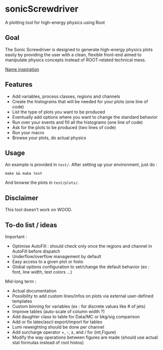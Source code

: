 sonicScrewdriver
================

A plotting tool for high-energy physics using Root

Goal
----

The Sonic Screwdriver is designed to generate high-energy physics plots easily by providing the user with a clean, flexible front-end aimed to manipulate physics concepts instead of ROOT-related technical mess.

[Name inspiration](https://en.wikipedia.org/wiki/Sonic_screwdriver)

Features
--------

- Add variables, process classes, regions and channels
- Create the histograms that will be needed for your plots (one line of code)
- List the type of plots you want to be produced
- Eventually add options where you want to change the standard behavior
- Run over your events and fill all the histograms (one line of code)
- Ask for the plots to be produced (two lines of code)
- Run your macro
- Browse your plots, do actual physics

Usage
-----

An example is provided in `test/`. 
After setting up your environment, just do :

    make && make test

And browse the plots in `test/plots/`.

Disclaimer
----------

This tool doesn't work on WOOD.

To-do list / ideas
------------------

Important :
- Optimise AutoFill : should check only once the regions and channel in AutoFill before dispatch
- Underflow/overflow management by default
- Easy access to a given plot or histo
- Global options configuration to set/change the default behavior (ex : font, line width, text colors ...)

Mid-long term :
- Actual documentation
- Possibility to add custom lines/infos on plots via external user-defined templates 
- Custom binning for variables (ex : for discrete values like # of jets)
- Improve tables (auto-scale of column width ?)
- Add daughter class to table for Data/MC or bkg/sig comparison
- Add or fix latex/ascii export/import for tables
- Lumi reweighting should be done per channel
- Add surcharge operator +, -, x, and / for (int,Figure)
- Modify the way operations between figures are made (should use actual stat formulas instead of root histos)


